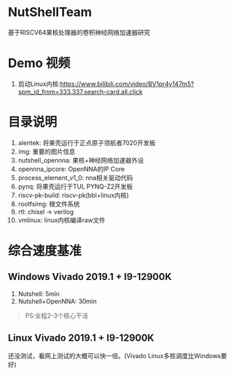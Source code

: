 # NutShellTeam
基于RISCV64果核处理器的卷积神经网络加速器研究

# Demo 视频

1. 启动Linux内核:https://www.bilibili.com/video/BV1pr4y147m5?spm_id_from=333.337.search-card.all.click

# 目录说明

1. alentek: 将果壳运行于正点原子领航者7020开发板
2. img: 重要的图片信息
3. nutshell_opennna: 果核+神经网络加速器外设
4. opennna_ipcore: OpenNNA的IP Core
5. process_element_v1_0: nna相关驱动代码
6. pynq: 将果壳运行于TUL PYNQ-Z2开发板
7. riscv-pk-build: riscv-pk(bbl+linux内核)
8. rootfsimg: 根文件系统
9. rtl: chisel -> verilog
10. vmlinux: linux内核编译raw文件


# 综合速度基准

## Windows Vivado 2019.1 + I9-12900K

1. Nutshell: 5min
2. Nutshell+OpenNNA: 30min

> PS:全程2-3个核心干活

## Linux Vivado 2019.1 + I9-12900K

还没测试，看网上测试的大概可以快一倍。(Vivado Linux多核调度比Windows要好)

